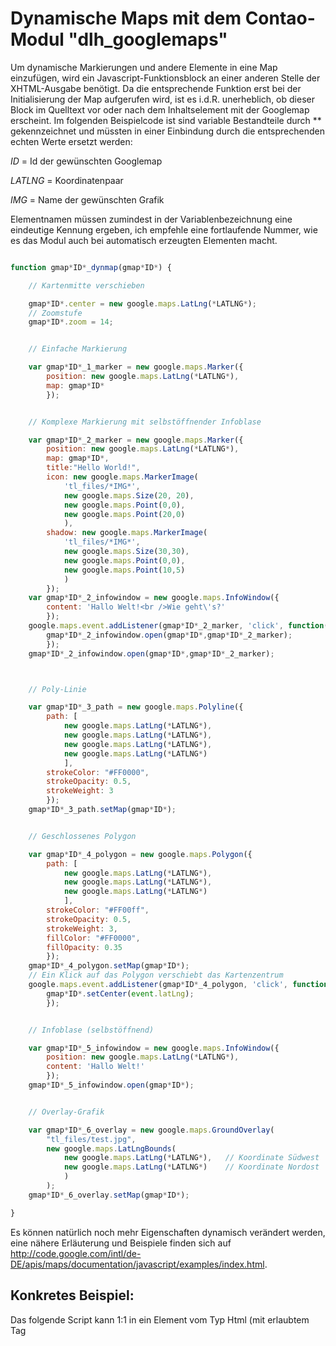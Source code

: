 Dynamische Maps mit dem Contao-Modul "dlh_googlemaps"
=====

Um dynamische Markierungen und andere Elemente in eine Map einzufügen, wird ein Javascript-Funktionsblock an einer anderen Stelle der XHTML-Ausgabe benötigt. Da die entsprechende Funktion erst bei der Initialisierung der Map aufgerufen wird, ist es i.d.R. unerheblich, ob dieser Block im Quelltext vor oder nach dem Inhaltselement mit der Googlemap erscheint. Im folgenden Beispielcode ist sind variable Bestandteile durch ** gekennzeichnet und müssten in einer Einbindung durch die entsprechenden echten Werte ersetzt werden:

*ID* = Id der gewünschten Googlemap

*LATLNG* = Koordinatenpaar

*IMG* = Name der gewünschten Grafik

Elementnamen müssen zumindest in der Variablenbezeichnung eine eindeutige Kennung ergeben, ich empfehle eine fortlaufende Nummer, wie es das Modul auch bei automatisch erzeugten Elementen macht.

```javascript

function gmap*ID*_dynmap(gmap*ID*) {

	// Kartenmitte verschieben

	gmap*ID*.center = new google.maps.LatLng(*LATLNG*);
	// Zoomstufe
	gmap*ID*.zoom = 14;


	// Einfache Markierung

	var gmap*ID*_1_marker = new google.maps.Marker({
		position: new google.maps.LatLng(*LATLNG*), 
		map: gmap*ID*
		});


	// Komplexe Markierung mit selbstöffnender Infoblase

	var gmap*ID*_2_marker = new google.maps.Marker({
		position: new google.maps.LatLng(*LATLNG*), 
		map: gmap*ID*, 
		title:"Hello World!",
		icon: new google.maps.MarkerImage(
			'tl_files/*IMG*',
			new google.maps.Size(20, 20),
			new google.maps.Point(0,0),
			new google.maps.Point(20,0)
			),
		shadow: new google.maps.MarkerImage(
			'tl_files/*IMG*',
			new google.maps.Size(30,30),
			new google.maps.Point(0,0),
			new google.maps.Point(10,5)
			)
		});
	var gmap*ID*_2_infowindow = new google.maps.InfoWindow({
		content: 'Hallo Welt!<br />Wie geht\'s?'
		});
	google.maps.event.addListener(gmap*ID*_2_marker, 'click', function() {
		gmap*ID*_2_infowindow.open(gmap*ID*,gmap*ID*_2_marker);
		});
	gmap*ID*_2_infowindow.open(gmap*ID*,gmap*ID*_2_marker);



	// Poly-Linie

	var gmap*ID*_3_path = new google.maps.Polyline({
		path: [
			new google.maps.LatLng(*LATLNG*),
			new google.maps.LatLng(*LATLNG*),
			new google.maps.LatLng(*LATLNG*),
			new google.maps.LatLng(*LATLNG*)
			],
		strokeColor: "#FF0000",
		strokeOpacity: 0.5,
		strokeWeight: 3
		});
	gmap*ID*_3_path.setMap(gmap*ID*);


	// Geschlossenes Polygon

	var gmap*ID*_4_polygon = new google.maps.Polygon({
		path: [
			new google.maps.LatLng(*LATLNG*),
			new google.maps.LatLng(*LATLNG*),
			new google.maps.LatLng(*LATLNG*)
			],
		strokeColor: "#FF00ff",
		strokeOpacity: 0.5,
		strokeWeight: 3,
		fillColor: "#FF0000",
		fillOpacity: 0.35
		});
	gmap*ID*_4_polygon.setMap(gmap*ID*);
	// Ein Klick auf das Polygon verschiebt das Kartenzentrum
	google.maps.event.addListener(gmap*ID*_4_polygon, 'click', function(event) {
		gmap*ID*.setCenter(event.latLng);
		});


	// Infoblase (selbstöffnend)

	var gmap*ID*_5_infowindow = new google.maps.InfoWindow({
		position: new google.maps.LatLng(*LATLNG*),
		content: 'Hallo Welt!'
		});
	gmap*ID*_5_infowindow.open(gmap*ID*);


	// Overlay-Grafik

	var gmap*ID*_6_overlay = new google.maps.GroundOverlay(
		"tl_files/test.jpg",
		new google.maps.LatLngBounds(
			new google.maps.LatLng(*LATLNG*),	// Koordinate Südwest
			new google.maps.LatLng(*LATLNG*)	// Koordinate Nordost
			)
		);
	gmap*ID*_6_overlay.setMap(gmap*ID*);

}

```

Es können natürlich noch mehr Eigenschaften dynamisch verändert werden, eine nähere Erläuterung und Beispiele finden sich auf http://code.google.com/intl/de-DE/apis/maps/documentation/javascript/examples/index.html.

Konkretes Beispiel:
-------------------

Das folgende Script kann 1:1 in ein Element vom Typ Html (mit erlaubtem Tag <script>) eingebaut werden und verschiebt den Kartenmittelpunkt der Map mit der ID 1 nach Paris, schaltet auf Kartenansicht, Zoom 10 und markiert Eiffelturm und Louvre mit einer Standardmarkierung plus Infoblase:

```javascript

function gmap1_dynmap(gmap1) {

	// Kartenmitte verschieben
	gmap1.center = new google.maps.LatLng(48.856846,2.351024);
	// Zoomstufe
	gmap1.zoom = 12;
	gmap1.mapTypeId=google.maps.MapTypeId.ROADMAP;


	// Markierung Eiffelturm
	var gmap1_eiffel_marker = new google.maps.Marker({
		position: new google.maps.LatLng(48.858314,2.294462), 
		map: gmap1
		});
	var gmap1_eiffel_infowindow = new google.maps.InfoWindow({
		content: 'Le Tour Eiffel',
		});
	google.maps.event.addListener(gmap1_eiffel_marker, 'click', function() {
		gmap1_eiffel_infowindow.open(gmap1,gmap1_eiffel_marker);
		});

	// Markierung Louvre
	var gmap1_lvre_marker = new google.maps.Marker({
		position: new google.maps.LatLng(48.861053,2.335317), 
		map: gmap1
		});
	var gmap1_lvre_infowindow = new google.maps.InfoWindow({
		content: 'Musee du Louvre'
		});
	google.maps.event.addListener(gmap1_lvre_marker, 'click', function() {
		gmap1_lvre_infowindow.open(gmap1,gmap1_lvre_marker);
		});

}

```

Experimentiert mal mit anderen Variablen, Metamodel-Templates, Auflistungen etc. Viel Spaß!